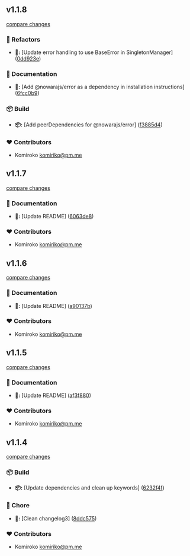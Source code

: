 
## v1.1.8

[compare changes](https://github.com/NowaraJS/singleton-manager/compare/v1.1.7...v1.1.8)

### 🧹 Refactors

- **🧹:** [Update error handling to use BaseError in SingletonManager] ([0dd923e](https://github.com/NowaraJS/singleton-manager/commit/0dd923e))

### 📖 Documentation

- **📖:** [Add @nowarajs/error as a dependency in installation instructions] ([6fcc0b9](https://github.com/NowaraJS/singleton-manager/commit/6fcc0b9))

### 📦 Build

- **📦:** [Add peerDependencies for @nowarajs/error] ([f3885d4](https://github.com/NowaraJS/singleton-manager/commit/f3885d4))

### ❤️ Contributors

- Komiroko <komiriko@pm.me>

## v1.1.7

[compare changes](https://github.com/NowaraJS/singleton-manager/compare/v1.1.6...v1.1.7)

### 📖 Documentation

- **📖:** [Update README] ([6063de8](https://github.com/NowaraJS/singleton-manager/commit/6063de8))

### ❤️ Contributors

- Komiroko <komiriko@pm.me>

## v1.1.6

[compare changes](https://github.com/NowaraJS/singleton-manager/compare/v1.1.5...v1.1.6)

### 📖 Documentation

- **📖:** [Update README] ([a90137b](https://github.com/NowaraJS/singleton-manager/commit/a90137b))

### ❤️ Contributors

- Komiroko <komiriko@pm.me>

## v1.1.5

[compare changes](https://github.com/NowaraJS/singleton-manager/compare/v1.1.4...v1.1.5)

### 📖 Documentation

- **📖:** [Update README] ([af3f880](https://github.com/NowaraJS/singleton-manager/commit/af3f880))

### ❤️ Contributors

- Komiroko <komiriko@pm.me>

## v1.1.4

[compare changes](https://github.com/NowaraJS/singleton-manager/compare/v1.1.3...v1.1.4)

### 📦 Build

- **📦:** [Update dependencies and clean up keywords] ([6232f4f](https://github.com/NowaraJS/singleton-manager/commit/6232f4f))

### 🦉 Chore

- **🦉:** [Clean changelog3] ([8ddc575](https://github.com/NowaraJS/singleton-manager/commit/8ddc575))

### ❤️ Contributors

- Komiroko <komiriko@pm.me>

